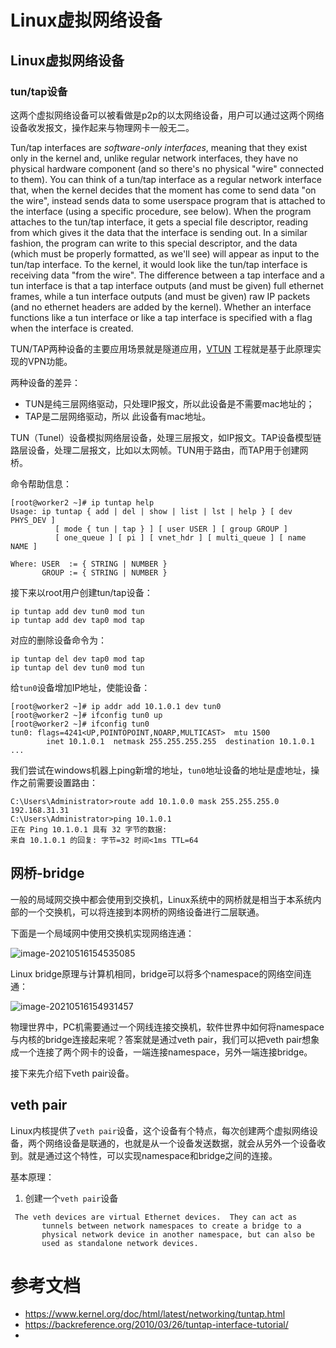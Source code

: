 





# Linux虚拟网络设备

## Linux虚拟网络设备



### tun/tap设备

这两个虚拟网络设备可以被看做是p2p的以太网络设备，用户可以通过这两个网络设备收发报文，操作起来与物理网卡一般无二。





Tun/tap interfaces are *software-only interfaces*, meaning that they exist only in the kernel and, unlike regular network interfaces, they have no physical hardware component (and so there's no physical "wire" connected to them). You can think of a tun/tap interface as a regular network interface that, when the kernel decides that the moment has come to send data "on the wire", instead sends data to some userspace program that is attached to the interface (using a specific procedure, see below). When the program attaches to the tun/tap interface, it gets a special file descriptor, reading from which gives it the data that the interface is sending out. In a similar fashion, the program can write to this special descriptor, and the data (which must be properly formatted, as we'll see) will appear as input to the tun/tap interface. To the kernel, it would look like the tun/tap interface is receiving data "from the wire".
The difference between a tap interface and a tun interface is that a tap interface outputs (and must be given) full ethernet frames, while a tun interface outputs (and must be given) raw IP packets (and no ethernet headers are added by the kernel). Whether an interface functions like a tun interface or like a tap interface is specified with a flag when the interface is created.







TUN/TAP两种设备的主要应用场景就是隧道应用，[VTUN](http://vtun.sourceforge.net/) 工程就是基于此原理实现的VPN功能。

两种设备的差异：

- TUN是纯三层网络驱动，只处理IP报文，所以此设备是不需要mac地址的；
- TAP是二层网络驱动，所以 此设备有mac地址。



TUN（Tunel）设备模拟网络层设备，处理三层报文，如IP报文。TAP设备模型链路层设备，处理二层报文，比如以太网帧。TUN用于路由，而TAP用于创建网桥。



命令帮助信息：

```
[root@worker2 ~]# ip tuntap help
Usage: ip tuntap { add | del | show | list | lst | help } [ dev PHYS_DEV ]
          [ mode { tun | tap } ] [ user USER ] [ group GROUP ]
          [ one_queue ] [ pi ] [ vnet_hdr ] [ multi_queue ] [ name NAME ]

Where: USER  := { STRING | NUMBER }
       GROUP := { STRING | NUMBER }
```



接下来以root用户创建tun/tap设备：

```
ip tuntap add dev tun0 mod tun
ip tuntap add dev tap0 mod tap
```



对应的删除设备命令为：

```
ip tuntap del dev tap0 mod tap
ip tuntap del dev tun0 mod tun
```



给`tun0`设备增加IP地址，使能设备：

```
[root@worker2 ~]# ip addr add 10.1.0.1 dev tun0
[root@worker2 ~]# ifconfig tun0 up
[root@worker2 ~]# ifconfig tun0
tun0: flags=4241<UP,POINTOPOINT,NOARP,MULTICAST>  mtu 1500
        inet 10.1.0.1  netmask 255.255.255.255  destination 10.1.0.1
...
```



我们尝试在windows机器上ping新增的地址，`tun0`地址设备的地址是虚地址，操作之前需要设置路由：

```
C:\Users\Administrator>route add 10.1.0.0 mask 255.255.255.0 192.168.31.31
C:\Users\Administrator>ping 10.1.0.1
正在 Ping 10.1.0.1 具有 32 字节的数据:
来自 10.1.0.1 的回复: 字节=32 时间<1ms TTL=64
```



## 网桥-bridge

一般的局域网交换中都会使用到交换机，Linux系统中的网桥就是相当于本系统内部的一个交换机，可以将连接到本网桥的网络设备进行二层联通。

下面是一个局域网中使用交换机实现网络连通：

![image-20210516154535085](D:\GitRepoWork\Github\psbec\CloudNative-Network\Linux\image\image-20210516154535085.png)



Linux bridge原理与计算机相同，bridge可以将多个namespace的网络空间连通：

![image-20210516154931457](D:\GitRepoWork\Github\psbec\CloudNative-Network\Linux\image\image-20210516154931457.png)



物理世界中，PC机需要通过一个网线连接交换机，软件世界中如何将namespace与内核的bridge连接起来呢？答案就是通过veth pair，我们可以把veth pair想象成一个连接了两个网卡的设备，一端连接namespace，另外一端连接bridge。

接下来先介绍下veth pair设备。



## veth pair

Linux内核提供了`veth pair`设备，这个设备有个特点，每次创建两个虚拟网络设备，两个网络设备是联通的，也就是从一个设备发送数据，就会从另外一个设备收到。就是通过这个特性，可以实现namespace和bridge之间的连接。

基本原理：

1. 创建一个`veth pair`设备

```
 The veth devices are virtual Ethernet devices.  They can act as
       tunnels between network namespaces to create a bridge to a
       physical network device in another namespace, but can also be
       used as standalone network devices.
```



# 参考文档



- https://www.kernel.org/doc/html/latest/networking/tuntap.html
- https://backreference.org/2010/03/26/tuntap-interface-tutorial/
- 
